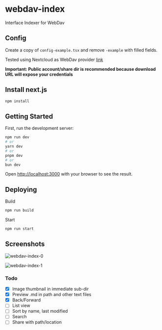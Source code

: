 # webdav-index
Interface Indexer for WebDav

## Config

Create a copy of `config-example.tsx` and remove `-example` with filled fields.

Tested using Nextcloud as WebDav provider [link](https://docs.nextcloud.com/server/latest/user_manual/en/files/access_webdav.html#accessing-public-shares-over-webdav)

**Important: Public account/share dir is recommended because download URL will expose your credentials**

## Install next.js

```bash
npm install
```

## Getting Started

First, run the development server:

```bash
npm run dev
# or
yarn dev
# or
pnpm dev
# or
bun dev
```

Open [http://localhost:3000](http://localhost:3000) with your browser to see the result.

## Deploying

Build
```bash
npm run build
```

Start
```bash
npm run start
```

## Screenshots

![webdav-index-0](https://github.com/user-attachments/assets/fabe8c2b-5c0e-49fe-af31-899bde83d155)

![webdav-index-1](https://github.com/user-attachments/assets/a2581389-acab-4cf0-8190-04685712de3c)

### Todo

- [x] Image thumbnail in immediate sub-dir
- [x] Preview .md in path and other text files
- [x] Back/Forward
- [ ] List view
- [ ] Sort by name, last modified
- [ ] Search
- [ ] Share with path/location
